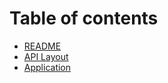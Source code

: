 # Table of contents

* [README](README.md)
* [API Layout](api-layout.md)
* [Application](application.md)
